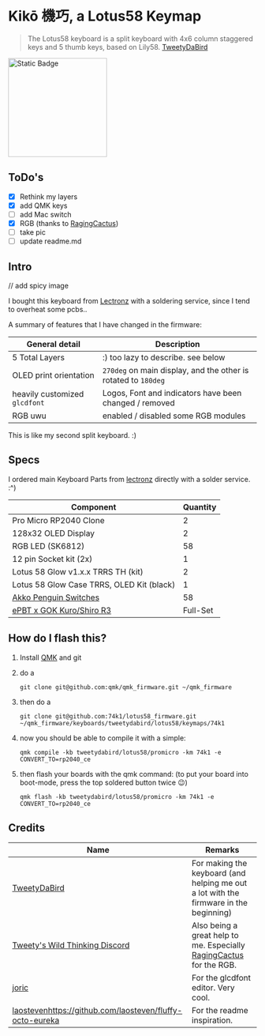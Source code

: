 # Kikō 機巧, a Lotus58 Keymap

> The Lotus58 keyboard is a split keyboard with 4x6 column staggered keys and 5 thumb keys, based on Lily58.
> [TweetyDaBird](https://github.com/TweetyDaBird/Lotus-Keyboard)

<img alt="Static Badge" src="https://qmk.fm/assets/images/badge-small-dark.png" style="width:200px;">

## ToDo's

- [x] Rethink my layers
- [x] add QMK keys
- [ ] add Mac switch
- [x] RGB (thanks to [RagingCactus](https://github.com/RagingCactus/qmk_firmware/tree/4999b32b5a03b7e1e680d352d90f086fee1a6232/keyboards/lotus58/keymaps/ragingcactus))
- [ ] take pic
- [ ] update readme.md

## Intro

// add spicy image

I bought this keyboard from [Lectronz](https://lectronz.com/stores/tweetys-wild-thinking) with a soldering service, since I tend to overheat some pcbs..

A summary of features that I have changed in the firmware:

| General detail | Description |
|----------------|-------------|
| 5 Total Layers | :) too lazy to describe. see below |
| OLED print orientation | `270deg` on main display, and the other is rotated to `180deg` |
| heavily customized `glcdfont` | Logos, Font and indicators have been changed / removed |
| RGB uwu | enabled / disabled some RGB modules |

This is like my second split keyboard. :)

## Specs

I ordered main Keyboard Parts from [lectronz](https://lectronz.com/stores/tweetys-wild-thinking) directly with a solder service. :^)

| Component | Quantity |
|-----------|----------|
| Pro Micro RP2040 Clone | 2 |
| 128x32 OLED Display | 2 |
| RGB LED (SK6812) | 58 |
| 12 pin Socket kit (2x) | 1 |
| Lotus 58 Glow v1.x.x TRRS TH (kit) | 2 |
| Lotus 58 Glow Case TRRS, OLED Kit (black) | 1 |
| [Akko Penguin Switches](https://en.akkogear.com/product/akko-v3-pro-penguin-switch-silent/) | 58 |
| [ePBT x GOK Kuro/Shiro R3](https://kbdfans.com/products/kuro-shiro-r3) | Full-Set |

## How do I flash this?

1. Install [QMK](https://docs.qmk.fm/#/newbs) and git
2. do a

   `git clone git@github.com:qmk/qmk_firmware.git ~/qmk_firmware`
4. then do a

   `git clone git@github.com:74k1/lotus58_firmware.git ~/qmk_firmware/keyboards/tweetydabird/lotus58/keymaps/74k1`
6. now you should be able to compile it with a simple:

   `qmk compile -kb tweetydabird/lotus58/promicro -km 74k1 -e CONVERT_TO=rp2040_ce`
8. then flash your boards with the qmk command: (to put your board into boot-mode, press the top soldered button twice 😉)

   `qmk flash -kb tweetydabird/lotus58/promicro -km 74k1 -e CONVERT_TO=rp2040_ce` 

## Credits

| Name | Remarks |
|------|---------|
| [TweetyDaBird](https://github.com/TweetyDaBird) | For making the keyboard (and helping me out a lot with the firmware in the beginning) |
| [Tweety's Wild Thinking Discord](https://discord.gg/G6QzcJQUnm) | Also being a great help to me. Especially [RagingCactus](https://github.com/RagingCactus/qmk_firmware/tree/4999b32b5a03b7e1e680d352d90f086fee1a6232/keyboards/lotus58/keymaps/ragingcactus) for the RGB. |
| [joric](https://github.com/joric/qle) | For the glcdfont editor. Very cool. |
| [laosteven](https://github.com/laosteven/fluffy-octo-eureka)https://github.com/laosteven/fluffy-octo-eureka | For the readme inspiration. |

